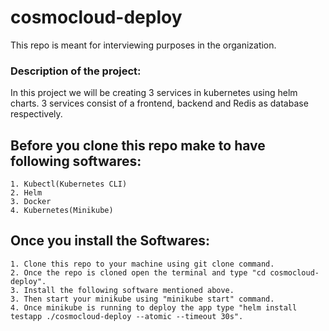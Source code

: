 # cosmocloud-deploy
This repo is meant for interviewing purposes in the organization.
### Description of the project:
In this project we will be creating 3 services in kubernetes using helm charts.
3 services consist of a frontend, backend and Redis as database respectively.
## **Before you clone this repo make to have following softwares:**
    1. Kubectl(Kubernetes CLI)
    2. Helm
    3. Docker
    4. Kubernetes(Minikube)
## **Once you install the Softwares:**
    1. Clone this repo to your machine using git clone command.
    2. Once the repo is cloned open the terminal and type "cd cosmocloud-deploy".
	3. Install the following software mentioned above. 
    3. Then start your minikube using "minikube start" command.
    4. Once minikube is running to deploy the app type "helm install testapp ./cosmocloud-deploy --atomic --timeout 30s".
